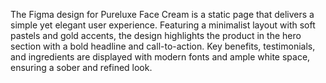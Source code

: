 The Figma design for Pureluxe Face Cream is a static page that delivers a simple yet elegant user experience. Featuring a minimalist layout with soft pastels and gold accents, the design highlights the product in the hero section with a bold headline and call-to-action. Key benefits, testimonials, and ingredients are displayed with modern fonts and ample white space, ensuring a sober and refined look.
